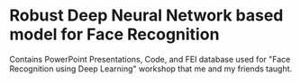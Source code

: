 # Robust Deep Neural Network based model for Face Recognition
Contains PowerPoint Presentations, Code, and FEI database used for "Face Recognition using Deep Learning" workshop that me and my friends taught.
